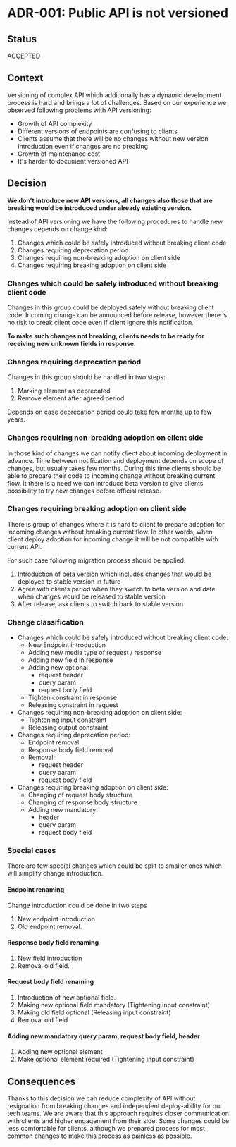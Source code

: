 # ADR-001: Public API is not versioned

## Status

ACCEPTED

## Context

Versioning of complex API which additionally has a dynamic development process is hard and brings a lot of challenges.
Based on our experience we observed following problems with API versioning:

- Growth of API complexity
- Different versions of endpoints are confusing to clients
- Clients assume that there will be no changes without new version introduction even if changes are no breaking
- Growth of maintenance cost
- It's harder to document versioned API

## Decision

**We don't introduce new API versions, all changes also those that are breaking would be introduced under already
existing
version.**

Instead of API versioning we have the following procedures to handle new changes depends on change kind:

1. Changes which could be safely introduced without breaking client code
2. Changes requiring deprecation period
3. Changes requiring non-breaking adoption on client side
4. Changes requiring breaking adoption on client side

### Changes which could be safely introduced without breaking client code

Changes in this group could be deployed safely without breaking client code.
Incoming change can be announced before release, however there is no risk to break client code even if client ignore this
notification. 

**To make such changes not breaking, clients needs to be ready for receiving new unknown fields in response.**

### Changes requiring deprecation period

Changes in this group should be handled in two steps:

1. Marking element as deprecated
2. Remove element after agreed period

Depends on case deprecation period could take few months up to few years.

### Changes requiring non-breaking adoption on client side

In those kind of changes we can notify client about incoming deployment in advance. Time between notification and
deployment depends on scope of changes, but usually takes few months. During this time clients should be able to prepare
their code to incoming change without breaking current flow. It there is a need we can introduce beta version to give
clients possibility to try new changes before official release.

### Changes requiring breaking adoption on client side

There is group of changes where it is hard to client to prepare adoption for incoming changes without breaking current
flow.
In other words, when client deploy adoption for incoming change it will be not compatible with current API.

For such case following migration process should be applied:

1. Introduction of beta version which includes changes that would be deployed to stable version in future
2. Agree with clients period when they switch to beta version and date when changes would be released to stable version
3. After release, ask clients to switch back to stable version

### Change classification

- Changes which could be safely introduced without breaking client code:
    - New Endpoint introduction
    - Adding new media type of request / response
    - Adding new field in response
    - Adding new optional
        - request header
        - query param
        - request body field
    - Tighten constraint in response
    - Releasing constraint in request
- Changes requiring non-breaking adoption on client side:
    - Tightening input constraint
    - Releasing output constraint
- Changes requiring deprecation period:
    - Endpoint removal
    - Response body field removal
    - Removal:
        - request header
        - query param
        - request body field
- Changes requiring breaking adoption on client side:
    - Changing of request body structure
    - Changing of response body structure
    - Adding new mandatory:
        - header
        - query param
        - request body field

### Special cases

There are few special changes which could be split to smaller ones which will simplify change introduction.

#### Endpoint  renaming

Change introduction could be done in two steps

1. New endpoint introduction
2. Old endpoint removal.

#### Response body field renaming

1. New field introduction
2. Removal old field.

#### Request body field renaming

1. Introduction of new optional field.
2. Making new optional field mandatory (Tightening input constraint)
3. Making old field optional (Releasing input constraint)
4. Removal old field

#### Adding new mandatory query param, request body field, header

1. Adding new optional element
2. Make optional element required (Tightening input constraint)

## Consequences

Thanks to this decision we can reduce complexity of API without resignation from breaking changes and
independent deploy-ability for our tech teams. We are aware that this approach requires closer communication with
clients and higher engagement from their side. Some changes could be less comfortable for clients, although we
prepared process for most common changes to make this process as painless as possible.